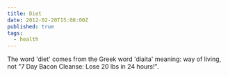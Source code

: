 ```yaml
---
title: Diet
date: 2012-02-20T15:08:00Z
published: true
tags:
  - health
---
```


The word 'diet' comes from the Greek word 'díaita' meaning: way of living, not "7 Day Bacon Cleanse: Lose 20 lbs in 24 hours!".



